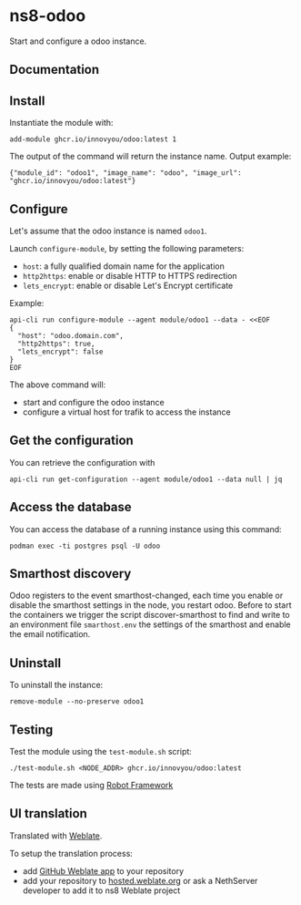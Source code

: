 # ns8-odoo

Start and configure a odoo instance.

## Documentation

## Install

Instantiate the module with:

    add-module ghcr.io/innovyou/odoo:latest 1

The output of the command will return the instance name.
Output example:

    {"module_id": "odoo1", "image_name": "odoo", "image_url": "ghcr.io/innovyou/odoo:latest"}

## Configure

Let's assume that the odoo instance is named `odoo1`.

Launch `configure-module`, by setting the following parameters:
- `host`: a fully qualified domain name for the application
- `http2https`: enable or disable HTTP to HTTPS redirection
- `lets_encrypt`: enable or disable Let's Encrypt certificate

Example:

```
api-cli run configure-module --agent module/odoo1 --data - <<EOF
{
  "host": "odoo.domain.com",
  "http2https": true,
  "lets_encrypt": false
}
EOF
```

The above command will:
- start and configure the odoo instance
- configure a virtual host for trafik to access the instance

## Get the configuration

You can retrieve the configuration with

```
api-cli run get-configuration --agent module/odoo1 --data null | jq
```

## Access the database

You can access the database of a running instance using this command:
```
podman exec -ti postgres psql -U odoo
```

## Smarthost discovery

Odoo registers to the event smarthost-changed, each time you enable or disable the smarthost settings in the node, you restart odoo.
Before to start the containers we trigger the script discover-smarthost to find and write to an environment file `smarthost.env` the settings of the smarthost and enable the email notification.

## Uninstall

To uninstall the instance:

    remove-module --no-preserve odoo1

## Testing

Test the module using the `test-module.sh` script:


    ./test-module.sh <NODE_ADDR> ghcr.io/innovyou/odoo:latest

The tests are made using [Robot Framework](https://robotframework.org/)

## UI translation

Translated with [Weblate](https://hosted.weblate.org/projects/ns8/).

To setup the translation process:

- add [GitHub Weblate app](https://docs.weblate.org/en/latest/admin/continuous.html#github-setup) to your repository
- add your repository to [hosted.weblate.org](https://hosted.weblate.org) or ask a NethServer developer to add it to ns8 Weblate project
